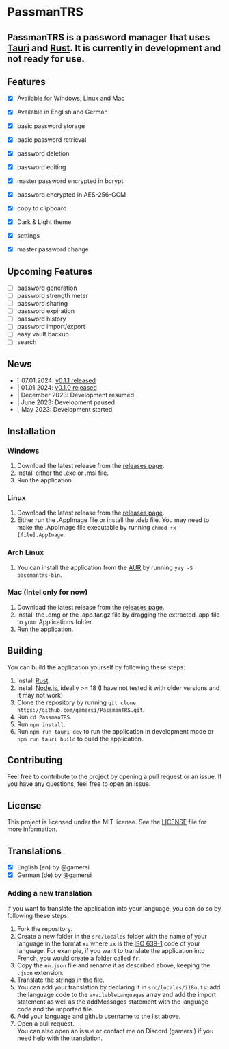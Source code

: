 # PassmanTRS
## PassmanTRS is a password manager that uses [Tauri](https://tauri.app/) and [Rust](https://www.rust-lang.org/). It is currently in development and not ready for use.
## Features
- [x] Available for Windows, Linux and Mac
- [x] Available in English and German
- [x] basic password storage
- [x] basic password retrieval
- [x] password deletion
- [x] password editing
- [x] master password encrypted in bcrypt
- [x] password encrypted in AES-256-GCM
- [x] copy to clipboard
- [x] Dark & Light theme
- [x] settings
- [x] master password change


## Upcoming Features
- [ ] password generation
- [ ] password strength meter
- [ ] password sharing
- [ ] password expiration
- [ ] password history
- [ ] password import/export
- [ ] easy vault backup
- [ ] search

## News
- ⌈ 07.01.2024: [v0.1.1 released](https://github.com/gamersi/PassmanTRS/releases/tag/app-v0.1.1)
- | 01.01.2024: [v0.1.0 released](https://github.com/gamersi/PassmanTRS/releases/tag/app-v0.1.0)
- | December 2023: Development resumed
- | June 2023: Development paused
- ⌊ May 2023: Development started

## Installation
### Windows
1. Download the latest release from the [releases page](https://github.com/gamersi/PassmanTRS/releases).
2. Install either the .exe or .msi file.
3. Run the application.

### Linux
1. Download the latest release from the [releases page](https://github.com/gamersi/PassmanTRS/releases).
2. Either run the .AppImage file or install the .deb file. You may need to make the .AppImage file executable by running `chmod +x [file].AppImage`.

### Arch Linux
1. You can install the application from the [AUR](https://aur.archlinux.org/packages/passmantrs-bin/) by running `yay -S passmantrs-bin`.

### Mac (Intel only for now)
1. Download the latest release from the [releases page](https://github.com/gamersi/PassmanTRS/releases).
2. Install the .dmg or the .app.tar.gz file by dragging the extracted .app file to your Applications folder.
3. Run the application.

## Building
You can build the application yourself by following these steps:
1. Install [Rust](https://www.rust-lang.org/).
2. Install [Node.js](https://nodejs.org/en/), ideally >= 18 (I have not tested it with older versions and it may not work)
3. Clone the repository by running `git clone https://github.com/gamersi/PassmanTRS.git`.
4. Run `cd PassmanTRS`.
5. Run `npm install`.
6. Run `npm run tauri dev` to run the application in development mode or `npm run tauri build` to build the application.

## Contributing
Feel free to contribute to the project by opening a pull request or an issue. If you have any questions, feel free to open an issue.

## License
This project is licensed under the MIT license. See the [LICENSE](https://github.com/gamersi/PassmanTRS/blob/master/LICENSE) file for more information.

## Translations
- [x] English (en) by @gamersi
- [x] German (de) by @gamersi

### Adding a new translation
If you want to translate the application into your language, you can do so by following these steps:
1. Fork the repository.
2. Create a new folder in the `src/locales` folder with the name of your language in the format `xx` where `xx` is the [ISO 639-1](https://en.wikipedia.org/wiki/List_of_ISO_639-1_codes) code of your language. For example, if you want to translate the application into French, you would create a folder called `fr`.
3. Copy the `en.json` file and rename it as described above, keeping the `.json` extension.
4. Translate the strings in the file.
5. You can add your translation by declaring it in `src/locales/i18n.ts`: add the language code to the `availableLanguages` array and add the import statement as well as the addMessages statement with the language code and the imported file.
6. Add your language and github username to the list above.
7. Open a pull request.  
You can also open an issue or contact me on Discord (gamersi) if you need help with the translation.
